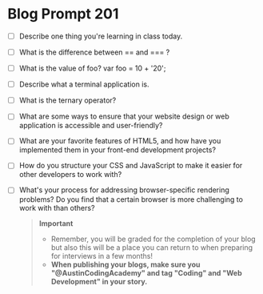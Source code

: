 # Blog Prompt 201

- [ ] Describe one thing you're learning in class today.
- [ ] What is the difference between == and === ?
- [ ] What is the value of foo? var foo = 10 + '20';
- [ ] Describe what a terminal application is.
- [ ] What is the ternary operator?
- [ ] What are some ways to ensure that your website design or web application is accessible and user-friendly?
- [ ] What are your favorite features of HTML5, and how have you implemented them in your front-end development projects?
- [ ] How do you structure your CSS and JavaScript to make it easier for other developers to work with?
- [ ] What's your process for addressing browser-specific rendering problems? Do you find that a certain browser is more challenging to work with than others?

  > **Important**
  > - Remember, you will be graded for the completion of your blog but also this will be a place you can return to when preparing for interviews in a few months!
  > - **When publishing your blogs, make sure you "@AustinCodingAcademy" and tag "Coding" and "Web Development" in your story.**
